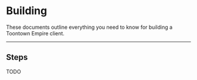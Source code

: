 Building
========
These documents outline everything you need to know for building a Toontown Empire client.

- - -

## Steps ##

TODO
